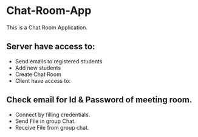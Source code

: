 # Chat-Room-App
This is a Chat Room Application.

## Server have access to:

- Send emails to registered students
- Add new students
- Create Chat Room
- Client have access to:

## Check email for Id & Password of meeting room.
- Connect by filling credentials.
- Send File in group Chat.
- Receive File from group chat.
